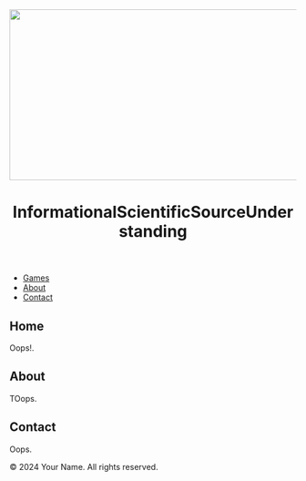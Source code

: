 
<!DOCTYPE html>
<html lang="en">
<head>
    <meta charset="UTF-8">
    <meta name="viewport" content="width=device-width, initial-scale=1.0">
    <title>Refresh</title>
    <link rel="stylesheet" href="styles.css"> <!-- Link to your CSS file -->
</head>
<body>
    <header>
        <img src="https://issunnne.github.io/-/ISSUNELOGO.png" alt="Logo" width="2000" height="300">
        <h1>InformationalScientificSourceUnderstanding</h1>
    </header>
    <nav>
        <ul>
            <li><a href="offlineparadise.html">Games</a></li>
            <li><a href="#about">About</a></li>
            <li><a href="#contact">Contact</a></li>
        </ul>
    </nav>
    <main>
        <section id="home">
            <h2>Home</h2>
            <p>Oops!.</p>
        </section>
        <section id="about">
            <h2>About</h2>
            <p>TOops.</p>
        </section>
        <section id="contact">
            <h2>Contact</h2>
                <p>Oops.</p>
        </section>
    </main>
    <footer>
        <p>© 2024 Your Name. All rights reserved.</p>
    </footer>
    <script src="scripts.js"></script> <!-- Link to your JavaScript file -->
</body>
</html>

